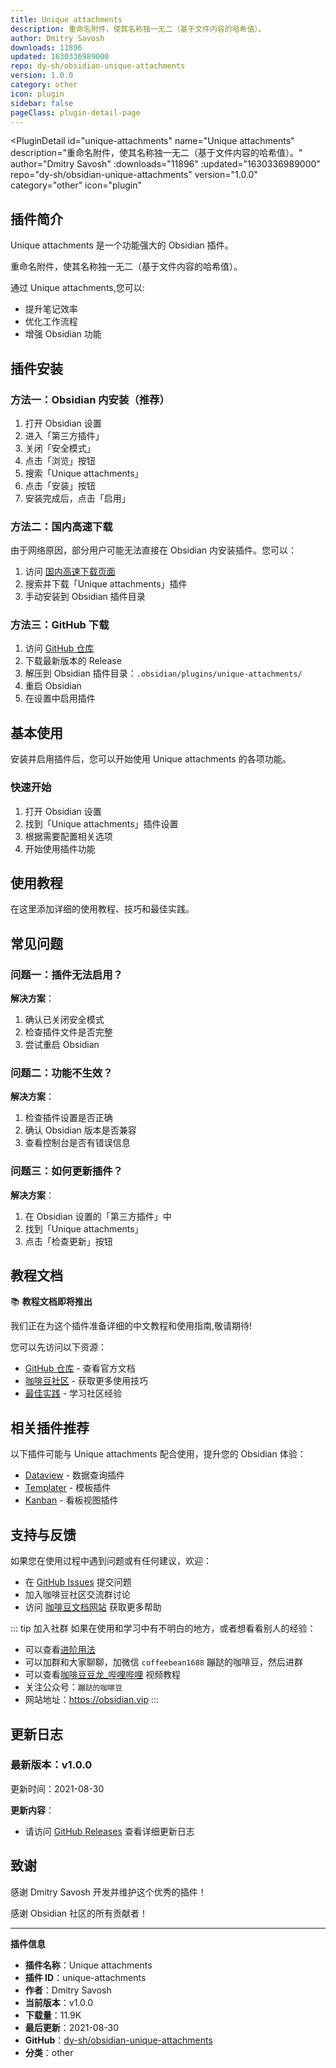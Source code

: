 ```yaml
---
title: Unique attachments
description: 重命名附件，使其名称独一无二（基于文件内容的哈希值）。
author: Dmitry Savosh
downloads: 11896
updated: 1630336989000
repo: dy-sh/obsidian-unique-attachments
version: 1.0.0
category: other
icon: plugin
sidebar: false
pageClass: plugin-detail-page
---
```


<PluginDetail
  id="unique-attachments"
  name="Unique attachments"
  description="重命名附件，使其名称独一无二（基于文件内容的哈希值）。"
  author="Dmitry Savosh"
  :downloads="11896"
  :updated="1630336989000"
  repo="dy-sh/obsidian-unique-attachments"
  version="1.0.0"
  category="other"
  icon="plugin"
>

<!-- AUTO_GENERATED_START -->
## 插件简介

Unique attachments 是一个功能强大的 Obsidian 插件。

重命名附件，使其名称独一无二（基于文件内容的哈希值）。

通过 Unique attachments,您可以:

- 提升笔记效率
- 优化工作流程
- 增强 Obsidian 功能

<!-- AUTO_GENERATED_END -->

<!-- AUTO_GENERATED_START -->
## 插件安装

### 方法一：Obsidian 内安装（推荐）

1. 打开 Obsidian 设置
2. 进入「第三方插件」
3. 关闭「安全模式」
4. 点击「浏览」按钮
5. 搜索「Unique attachments」
6. 点击「安装」按钮
7. 安装完成后，点击「启用」

### 方法二：国内高速下载

由于网络原因，部分用户可能无法直接在 Obsidian 内安装插件。您可以：

1. 访问 [国内高速下载页面](/zh/documentation/obsidian-plugins-download.html)
2. 搜索并下载「Unique attachments」插件
3. 手动安装到 Obsidian 插件目录

### 方法三：GitHub 下载

1. 访问 [GitHub 仓库](https://github.com/dy-sh/obsidian-unique-attachments)
2. 下载最新版本的 Release
3. 解压到 Obsidian 插件目录：`.obsidian/plugins/unique-attachments/`
4. 重启 Obsidian
5. 在设置中启用插件

## 基本使用

安装并启用插件后，您可以开始使用 Unique attachments 的各项功能。

### 快速开始

1. 打开 Obsidian 设置
2. 找到「Unique attachments」插件设置
3. 根据需要配置相关选项
4. 开始使用插件功能

<!-- AUTO_GENERATED_END -->

<!-- CUSTOM_CONTENT_START:tutorial -->
## 使用教程

在这里添加详细的使用教程、技巧和最佳实践。

<!-- CUSTOM_CONTENT_END:tutorial -->

<!-- SHARED_CONTENT_START -->
## 常见问题

### 问题一：插件无法启用？

**解决方案**：
1. 确认已关闭安全模式
2. 检查插件文件是否完整
3. 尝试重启 Obsidian

### 问题二：功能不生效？

**解决方案**：
1. 检查插件设置是否正确
2. 确认 Obsidian 版本是否兼容
3. 查看控制台是否有错误信息

### 问题三：如何更新插件？

**解决方案**：
1. 在 Obsidian 设置的「第三方插件」中
2. 找到「Unique attachments」
3. 点击「检查更新」按钮

## 教程文档

📚 **教程文档即将推出**

我们正在为这个插件准备详细的中文教程和使用指南,敬请期待!

您可以先访问以下资源：
- [GitHub 仓库](https://github.com/dy-sh/obsidian-unique-attachments) - 查看官方文档
- [咖啡豆社区](/zh/bases/) - 获取更多使用技巧
- [最佳实践](/zh/best-practices/) - 学习社区经验

## 相关插件推荐

以下插件可能与 Unique attachments 配合使用，提升您的 Obsidian 体验：

- [Dataview](/zh/plugins/dataview.html) - 数据查询插件
- [Templater](/zh/plugins/templater-obsidian.html) - 模板插件
- [Kanban](/zh/plugins/obsidian-kanban.html) - 看板视图插件

## 支持与反馈

如果您在使用过程中遇到问题或有任何建议，欢迎：

- 在 [GitHub Issues](https://github.com/dy-sh/obsidian-unique-attachments/issues) 提交问题
- 加入咖啡豆社区交流群讨论
- 访问 [咖啡豆文档网站](https://obsidian.vip) 获取更多帮助

::: tip 加入社群
如果在使用和学习中有不明白的地方，或者想看看别人的经验：
- 可以查看[进阶用法](/zh/advanced)
- 可以加群和大家聊聊，加微信 `coffeebean1688` 蹦跶的咖啡豆，然后进群
- 可以查看[咖啡豆豆龙_哔哩哔哩](https://space.bilibili.com/618777356) 视频教程
- 关注公众号：`蹦跶的咖啡豆`
- 网站地址：https://obsidian.vip
:::
<!-- SHARED_CONTENT_END -->

<!-- AUTO_GENERATED_START -->
## 更新日志

### 最新版本：v1.0.0

更新时间：2021-08-30

**更新内容**：
- 请访问 [GitHub Releases](https://github.com/dy-sh/obsidian-unique-attachments/releases) 查看详细更新日志

## 致谢

感谢 Dmitry Savosh 开发并维护这个优秀的插件！

感谢 Obsidian 社区的所有贡献者！

---

**插件信息**
- **插件名称**：Unique attachments
- **插件 ID**：unique-attachments
- **作者**：Dmitry Savosh
- **当前版本**：v1.0.0
- **下载量**：11.9K
- **最后更新**：2021-08-30
- **GitHub**：[dy-sh/obsidian-unique-attachments](https://github.com/dy-sh/obsidian-unique-attachments)
- **分类**：other
<!-- AUTO_GENERATED_END -->

</PluginDetail>

